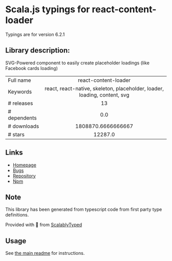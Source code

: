 
# Scala.js typings for react-content-loader

Typings are for version 6.2.1

## Library description:
SVG-Powered component to easily create placeholder loadings (like Facebook cards loading)

|                    |                 |
| ------------------ | :-------------: |
| Full name          | react-content-loader |
| Keywords           | react, react-native, skeleton, placeholder, loader, loading, content, svg |
| # releases         | 13 |
| # dependents       | 0.0 |
| # downloads        | 1808870.6666666667 |
| # stars            | 12287.0 |

## Links
- [Homepage](https://github.com/danilowoz/react-content-loader)
- [Bugs](https://github.com/danilowoz/react-content-loader/issues)
- [Repository](https://github.com/danilowoz/react-content-loader)
- [Npm](https://www.npmjs.com/package/react-content-loader)
    


## Note
This library has been generated from typescript code from first party type definitions.

Provided with :purple_heart: from [ScalablyTyped](https://github.com/oyvindberg/ScalablyTyped)

## Usage
See [the main readme](../../readme.md) for instructions.


